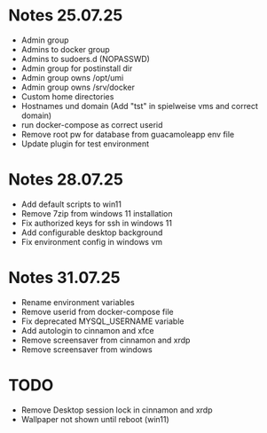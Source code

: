 # Notes 25.07.25

- Admin group
- Admins to docker group
- Admins to sudoers.d (NOPASSWD)
- Admin group for postinstall dir
- Admin group owns /opt/umi
- Admin group owns /srv/docker
- Custom home directories
- Hostnames und domain (Add "tst" in spielweise vms and correct domain)
- run docker-compose as correct userid
- Remove root pw for database from guacamoleapp env file
- Update plugin for test environment

# Notes 28.07.25

- Add default scripts to win11
- Remove 7zip from windows 11 installation
- Fix authorized keys for ssh in windows 11
- Add configurable desktop background
- Fix environment config in windows vm

# Notes 31.07.25

- Rename environment variables
- Remove userid from docker-compose file
- Fix deprecated MYSQL_USERNAME variable
- Add autologin to cinnamon and xfce
- Remove screensaver from cinnamon and xrdp
- Remove screensaver from windows

# TODO

- Remove Desktop session lock in cinnamon and xrdp
- Wallpaper not shown until reboot (win11)

